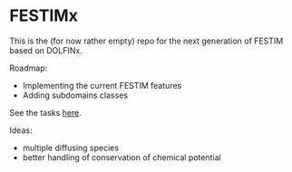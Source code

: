 # FESTIMx

This is the (for now rather empty) repo for the next generation of FESTIM based on DOLFINx.

Roadmap:

- Implementing the current FESTIM features
- Adding subdomains classes

See the tasks [here](https://github.com/users/RemDelaporteMathurin/projects/5).

Ideas:
- multiple diffusing species
- better handling of conservation of chemical potential
